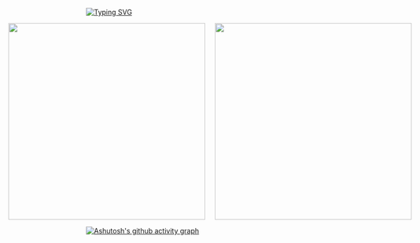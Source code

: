 [![Typing SVG](https://readme-typing-svg.demolab.com?font=Fira+Code&pause=1000&color=07F7BC&width=435&lines=%E8%80%90%E5%BF%83%E6%98%AF%E7%94%9F%E6%B4%BB%E7%9A%84%E5%85%B3%E9%94%AE)](https://git.io/typing-svg)

<div style="display: flex; gap: 20px; justify-content: center;">
  <img src="https://github-readme-stats.vercel.app/api?username=HOWILLMAKEIT&show_icons=true&theme=radical" style="width: 400px;" />
  <img src="https://github-readme-stats.vercel.app/api/top-langs/?username=HOWILLMAKEIT&layout=compact&theme=radical" style="width: 400px;" />
</div>


[![Ashutosh's github activity graph](https://github-readme-activity-graph.vercel.app/graph?username=HOWILLMAKEIT&theme=react)](https://github.com/ashutosh00710/github-readme-activity-graph)





